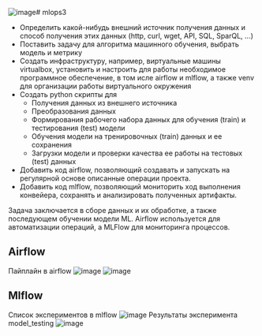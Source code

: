 ![image](https://github.com/Alexadr45/mlops3/assets/115409750/7aa3902d-1c76-48f4-8e23-e3eabb45409c)# mlops3

- Определить какой-нибудь внешний источник получения данных и способ получения этих данных (http, curl, wget, API, SQL, SparQL, ...) 
- Поставить задачу для алгоритма машинного обучения, выбрать модель и метрику 
- Создать инфраструктуру, например, виртуальные машины virtualbox, установить и настроить для работы необходимое программное обеспечение, в том исле airflow и mlflow, а также venv для организации работы виртуального окружения 
- Создать python скрипты для 
    - Получения данных из внешнего источника 
    - Преобразования данных 
    - Формирования рабочего набора данных для обучения (train) и тестирования (test) модели 
    - Обучения модели на тренировочных (train) данных и ее сохранения 
    - Загрузки модели и проверки качества ее работы на тестовых (test) данных 
- Добавить код airflow, позволяющий создавать и запускать на регулярной основе описанные операции проекта. 
- Добавить код mlflow, позволяющий мониторить ход выполнения конвейера, сохранять и анализировать полученных артифакты. 


Задача заключается в сборе данных и их обработке, а также последующем обучении модели ML. Airflow используется для автоматизации операций, а MLFlow для мониторинга процессов.

## Airflow
Пайплайн в airflow
![image](https://github.com/Alexadr45/mlops3/assets/115409750/a8daf26d-4f0b-444f-997a-812811dbb0b3)
![image](https://github.com/Alexadr45/mlops3/assets/115409750/138989e9-0689-4d5d-9273-bd983b94facf)


## Mlflow
Список экспериментов в mlflow
![image](https://github.com/Alexadr45/mlops3/assets/115409750/90a253e8-30fd-472f-9cf7-4af719c41dd9)
Результаты эксперимента model_testing
![image](https://github.com/Alexadr45/mlops3/assets/115409750/4141ba95-d5c3-43b2-8472-a3b285c03de2)
